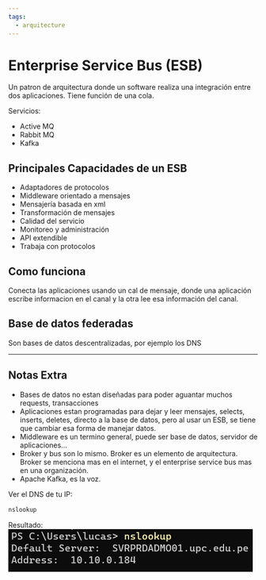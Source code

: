 ```yaml
---
tags:
  - arquitecture
---
```

# Enterprise Service Bus (ESB)

Un patron de arquitectura donde un software realiza una integración entre dos aplicaciones.
Tiene función de una cola.

Servicios:
- Active MQ
- Rabbit MQ
- Kafka

## Principales Capacidades de un ESB

- Adaptadores de protocolos
- Middleware orientado a mensajes
- Mensajería basada en xml
- Transformación de mensajes
- Calidad del servicio
- Monitoreo y administración
- API extendible
- Trabaja con protocolos
## Como funciona

Conecta las aplicaciones usando un cal de mensaje, donde una aplicación escribe informacion en el canal y la otra lee esa información del canal. 

## Base de datos federadas
Son bases de datos descentralizadas, por ejemplo los DNS

---
## Notas Extra

- Bases de datos no estan diseñadas para poder aguantar muchos requests, transacciones
- Aplicaciones estan programadas para dejar y leer mensajes, selects, inserts, deletes, directo a la base de datos, pero al usar un ESB, se tiene que cambiar esa forma de manejar datos.
- Middleware es un termino general, puede ser base de datos, servidor de aplicaciones... 
- Broker y bus son lo mismo. Broker es un elemento de arquitectura. Broker se menciona mas en el internet, y el enterprise service bus mas en una organización.
- Apache Kafka, es la voz.

Ver el DNS de tu IP:
```powershell
nslookup
```
Resultado:
![](../../../Assets/Images/terminal_nslookup.png)
